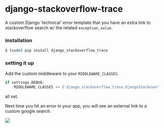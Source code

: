 django-stackoverflow-trace
================

A custom Django 'technical' error template that you have an extra link to stackoverflow search w/ the related ```exception_value```.

### installation

```bash
$ (sudo) pip install django_stackoverflow_trace
```

### setting it up

Add the custom middleware to your ```MIDDLEWARE_CLASSES```.


```python
if settings.DEBUG: 
	MIDDLEWARE_CLASSES += ('django_stackoverflow_trace.DjangoStackoverTraceMiddleware', )
```

all set. 

Next time you hit an error in your app, you will see an external link to a custom google search.

<img src="http://s8.postimg.org/xu0kb8m2t/Screen_Shot_2016_01_23_at_11_10_11.png">

